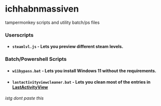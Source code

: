# ichhabnmassiven
tampermonkey scripts and utility batch/ps files


### Userscripts
* #### `steamlvl.js` - Lets you preview different steam levels.

### Batch/Powershell Scripts
* #### `w11bypass.bat` - Lets you install Windows 11 without the requirements.
* #### `lastactivityviewcleaner.bat` - Lets you clean most of the entries in [LastActivityView](https://www.nirsoft.net/utils/computer_activity_view.html)






###### istg dont paste this
